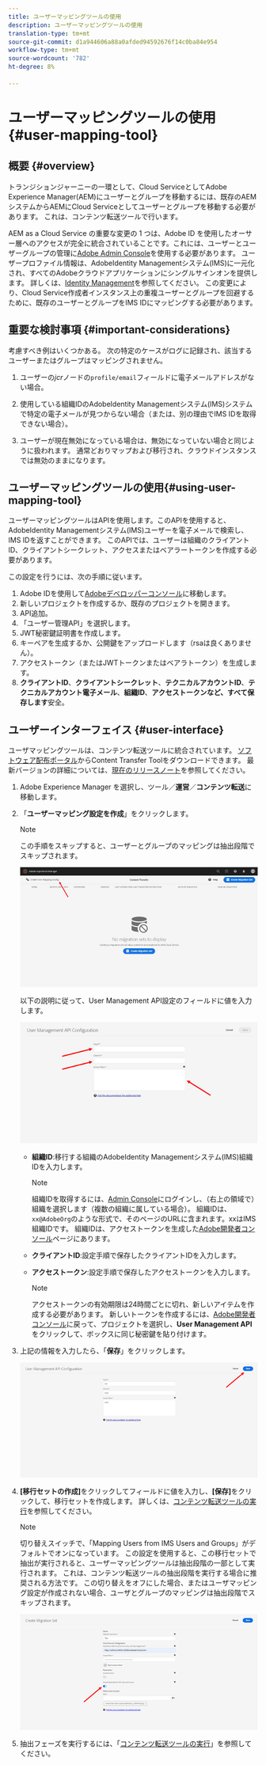 ```yaml
---
title: ユーザーマッピングツールの使用
description: ユーザーマッピングツールの使用
translation-type: tm+mt
source-git-commit: d1a944606a88a0afded94592676f14c0ba84e954
workflow-type: tm+mt
source-wordcount: '782'
ht-degree: 8%

---
```



# ユーザーマッピングツールの使用{#user-mapping-tool}

## 概要 {#overview}

トランジションジャーニーの一環として、Cloud ServiceとしてAdobe Experience Manager(AEM)にユーザーとグループを移動するには、既存のAEMシステムからAEMにCloud Serviceとしてユーザーとグループを移動する必要があります。 これは、コンテンツ転送ツールで行います。

AEM as a Cloud Service の重要な変更の 1 つは、Adobe ID を使用したオーサー層へのアクセスが完全に統合されていることです。これには、ユーザーとユーザーグループの管理に[Adobe Admin Console](https://helpx.adobe.com/jp/enterprise/using/admin-console.html)を使用する必要があります。 ユーザープロファイル情報は、AdobeIdentity Managementシステム(IMS)に一元化され、すべてのAdobeクラウドアプリケーションにシングルサインオンを提供します。 詳しくは、[Identity Management](https://experienceleague.adobe.com/docs/experience-manager-cloud-service/overview/what-is-new-and-different.html?lang=en#identity-management)を参照してください。 この変更により、Cloud Service作成者インスタンス上の重複ユーザーとグループを回避するために、既存のユーザーとグループをIMS IDにマッピングする必要があります。

## 重要な検討事項 {#important-considerations}

考慮すべき例はいくつかある。 次の特定のケースがログに記録され、該当するユーザーまたはグループはマッピングされません。

1. ユーザーの&#x200B;*jcr*&#x200B;ノードの`profile/email`フィールドに電子メールアドレスがない場合。

1. 使用している組織IDのAdobeIdentity Managementシステム(IMS)システムで特定の電子メールが見つからない場合（または、別の理由でIMS IDを取得できない場合）。

1. ユーザーが現在無効になっている場合は、無効になっていない場合と同じように扱われます。 通常どおりマップおよび移行され、クラウドインスタンスでは無効のままになります。

## ユーザーマッピングツールの使用{#using-user-mapping-tool}

ユーザーマッピングツールはAPIを使用します。このAPIを使用すると、AdobeIdentity Managementシステム(IMS)ユーザーを電子メールで検索し、IMS IDを返すことができます。 このAPIでは、ユーザーは組織のクライアントID、クライアントシークレット、アクセスまたはベアラートークンを作成する必要があります。

この設定を行うには、次の手順に従います。

1. Adobe IDを使用して[Adobeデベロッパーコンソール](https://console.adobe.io)に移動します。
1. 新しいプロジェクトを作成するか、既存のプロジェクトを開きます。
1. API追加。
1. 「ユーザー管理API」を選択します。
1. JWT秘密鍵証明書を作成します。
1. キーペアを生成するか、公開鍵をアップロードします（rsaは良くありません）。
1. アクセストークン（またはJWTトークンまたはベアラトークン）を生成します。
1. **クライアントID**、**クライアントシークレット**、**テクニカルアカウントID**、**テクニカルアカウント電子メール**、**組織ID**、**アクセストークンなど、すべて保存します**&#x200B;安全。

## ユーザーインターフェイス {#user-interface}

ユーザマッピングツールは、コンテンツ転送ツールに統合されています。 [ソフトウェア配布ポータル](https://experience.adobe.com/#/downloads/content/software-distribution/jp/aemcloud.html)からContent Transfer Toolをダウンロードできます。 最新バージョンの詳細については、[現在のリリースノート](/help/release-notes/release-notes-cloud/release-notes-current.md)を参照してください。

1. Adobe Experience Manager を選択し、ツール／**運営**／**コンテンツ転送**&#x200B;に移動します。
1. 「**ユーザーマッピング設定を作成**」をクリックします。

   >[!NOTE]
   >この手順をスキップすると、ユーザーとグループのマッピングは抽出段階でスキップされます。

   ![画像](/help/move-to-cloud-service/content-transfer-tool/assets-user-mapping/user-mapping-1.png)

   以下の説明に従って、User Management API設定のフィールドに値を入力します。

   ![画像](/help/move-to-cloud-service/content-transfer-tool/assets-user-mapping/user-mapping-2.png)

   * **組織ID**:移行する組織のAdobeIdentity Managementシステム(IMS)組織IDを入力します。

      >[!NOTE]
      >組織IDを取得するには、[Admin Console](https://adminconsole.adobe.com/)にログインし、（右上の領域で）組織を選択します（複数の組織に属している場合）。 組織IDは、`xx@AdobeOrg`のような形式で、そのページのURLに含まれます。xxはIMS組織IDです。  組織IDは、アクセストークンを生成した[Adobe開発者コンソール](https://console.adobe.io)ページにあります。

   * **クライアントID**:設定手順で保存したクライアントIDを入力します。

   * **アクセストークン**:設定手順で保存したアクセストークンを入力します。

      >[!NOTE]
      >アクセストークンの有効期限は24時間ごとに切れ、新しいアイテムを作成する必要があります。 新しいトークンを作成するには、[Adobe開発者コンソール](https://console.adobe.io)に戻って、プロジェクトを選択し、**User Management API**&#x200B;をクリックして、ボックスに同じ秘密鍵を貼り付けます。

1. 上記の情報を入力したら、「**保存**」をクリックします。

   ![画像](/help/move-to-cloud-service/content-transfer-tool/assets-user-mapping/user-mapping-3.png)


1. **[移行セットの作成]**&#x200B;をクリックしてフィールドに値を入力し、**[保存]**&#x200B;をクリックして、移行セットを作成します。 詳しくは、[コンテンツ転送ツールの実行](/help/move-to-cloud-service/content-transfer-tool/using-content-transfer-tool.md#running-tool)を参照してください。

   >[!NOTE]
   >切り替えスイッチで、「Mapping Users from IMS Users and Groups」がデフォルトでオンになっています。 この設定を使用すると、この移行セットで抽出が実行されると、ユーザーマッピングツールは抽出段階の一部として実行されます。 これは、コンテンツ転送ツールの抽出段階を実行する場合に推奨される方法です。 この切り替えをオフにした場合、またはユーザマッピング設定が作成されない場合、ユーザとグループのマッピングは抽出段階でスキップされます。

   ![画像](/help/move-to-cloud-service/content-transfer-tool/assets-user-mapping/user-mapping-4.png)

1. 抽出フェーズを実行するには、「[コンテンツ転送ツールの実行](/help/move-to-cloud-service/content-transfer-tool/using-content-transfer-tool.md#running-tool)」を参照してください。



